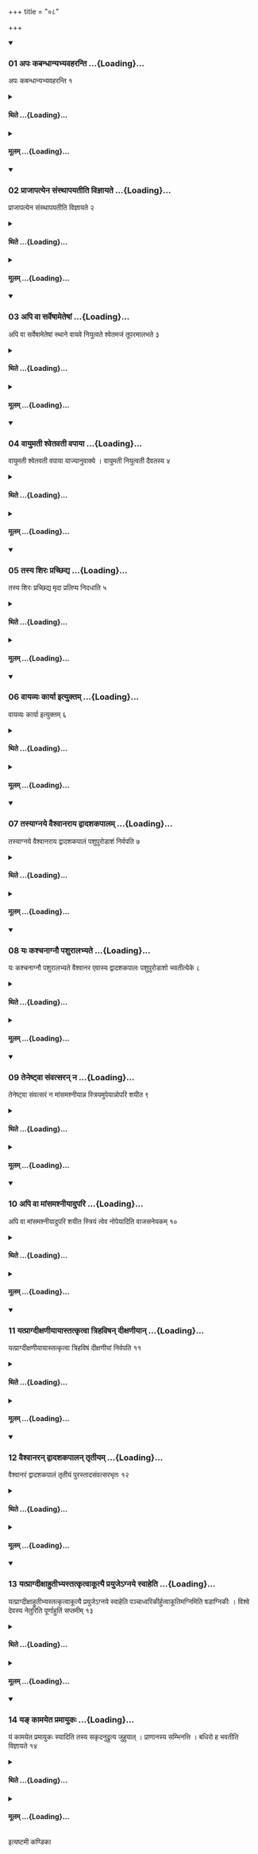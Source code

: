 +++
title = "०८"

+++

<div class="js_include" includetitle="true" newlevelforh1="3" unfilled url="/vedAH_yajuH/taittirIyam/sUtram/ApastambaH/shrautam/vishvAsa-prastutiH/16/08/01_apaH_kabandhAnyabhyavaharanti.md">
<details open><summary><h3>01 अपः कबन्धान्यभ्यवहरन्ति ...{Loading}...</h3></summary>

अपः कबन्धान्यभ्यवहरन्ति १
</details>
</div>
<div class="js_include collapsed" newlevelforh1="4" title="थिते" unfilled url="/vedAH_yajuH/taittirIyam/sUtram/ApastambaH/shrautam/thite/16/08/01_apaH_kabandhAnyabhyavaharanti.md">
<details><summary><h4>थिते ...{Loading}...</h4></summary>

अपः कबन्धान्यभ्यवहरन्ति १
</details>
</div>
<div class="js_include collapsed" newlevelforh1="4" title="मूलम्" unfilled url="/vedAH_yajuH/taittirIyam/sUtram/ApastambaH/shrautam/mUlam/16/08/01_apaH_kabandhAnyabhyavaharanti.md">
<details><summary><h4>मूलम् ...{Loading}...</h4></summary>

अपः कबन्धान्यभ्यवहरन्ति १
</details>
</div>
<div class="js_include" includetitle="true" newlevelforh1="3" unfilled url="/vedAH_yajuH/taittirIyam/sUtram/ApastambaH/shrautam/vishvAsa-prastutiH/16/08/02_prAjApatyena_saMsthApayatIti_vijnAyate.md">
<details open><summary><h3>02 प्राजापत्येन संस्थापयतीति विज्ञायते ...{Loading}...</h3></summary>

प्राजापत्येन संस्थापयतीति विज्ञायते २
</details>
</div>
<div class="js_include collapsed" newlevelforh1="4" title="थिते" unfilled url="/vedAH_yajuH/taittirIyam/sUtram/ApastambaH/shrautam/thite/16/08/02_prAjApatyena_saMsthApayatIti_vijnAyate.md">
<details><summary><h4>थिते ...{Loading}...</h4></summary>

प्राजापत्येन संस्थापयतीति विज्ञायते २
</details>
</div>
<div class="js_include collapsed" newlevelforh1="4" title="मूलम्" unfilled url="/vedAH_yajuH/taittirIyam/sUtram/ApastambaH/shrautam/mUlam/16/08/02_prAjApatyena_saMsthApayatIti_vijnAyate.md">
<details><summary><h4>मूलम् ...{Loading}...</h4></summary>

प्राजापत्येन संस्थापयतीति विज्ञायते २
</details>
</div>
<div class="js_include" includetitle="true" newlevelforh1="3" unfilled url="/vedAH_yajuH/taittirIyam/sUtram/ApastambaH/shrautam/vishvAsa-prastutiH/16/08/03_api_vA_sarveShAmeteShAM.md">
<details open><summary><h3>03 अपि वा सर्वेषामेतेषां ...{Loading}...</h3></summary>

अपि वा सर्वेषामेतेषां स्थाने वायवे नियुत्वते श्वेतमजं तूपरमालभते ३
</details>
</div>
<div class="js_include collapsed" newlevelforh1="4" title="थिते" unfilled url="/vedAH_yajuH/taittirIyam/sUtram/ApastambaH/shrautam/thite/16/08/03_api_vA_sarveShAmeteShAM.md">
<details><summary><h4>थिते ...{Loading}...</h4></summary>

अपि वा सर्वेषामेतेषां स्थाने वायवे नियुत्वते श्वेतमजं तूपरमालभते ३
</details>
</div>
<div class="js_include collapsed" newlevelforh1="4" title="मूलम्" unfilled url="/vedAH_yajuH/taittirIyam/sUtram/ApastambaH/shrautam/mUlam/16/08/03_api_vA_sarveShAmeteShAM.md">
<details><summary><h4>मूलम् ...{Loading}...</h4></summary>

अपि वा सर्वेषामेतेषां स्थाने वायवे नियुत्वते श्वेतमजं तूपरमालभते ३
</details>
</div>
<div class="js_include" includetitle="true" newlevelforh1="3" unfilled url="/vedAH_yajuH/taittirIyam/sUtram/ApastambaH/shrautam/vishvAsa-prastutiH/16/08/04_vAyumatI_shvetavatI_vapAyA.md">
<details open><summary><h3>04 वायुमती श्वेतवती वपाया ...{Loading}...</h3></summary>

वायुमती श्वेतवती वपाया याज्यानुवाक्ये । वायुमती नियुत्वती दैवतस्य ४
</details>
</div>
<div class="js_include collapsed" newlevelforh1="4" title="थिते" unfilled url="/vedAH_yajuH/taittirIyam/sUtram/ApastambaH/shrautam/thite/16/08/04_vAyumatI_shvetavatI_vapAyA.md">
<details><summary><h4>थिते ...{Loading}...</h4></summary>

वायुमती श्वेतवती वपाया याज्यानुवाक्ये । वायुमती नियुत्वती दैवतस्य ४
</details>
</div>
<div class="js_include collapsed" newlevelforh1="4" title="मूलम्" unfilled url="/vedAH_yajuH/taittirIyam/sUtram/ApastambaH/shrautam/mUlam/16/08/04_vAyumatI_shvetavatI_vapAyA.md">
<details><summary><h4>मूलम् ...{Loading}...</h4></summary>

वायुमती श्वेतवती वपाया याज्यानुवाक्ये । वायुमती नियुत्वती दैवतस्य ४
</details>
</div>
<div class="js_include" includetitle="true" newlevelforh1="3" unfilled url="/vedAH_yajuH/taittirIyam/sUtram/ApastambaH/shrautam/vishvAsa-prastutiH/16/08/05_tasya_shiraH_prachChidya.md">
<details open><summary><h3>05 तस्य शिरः प्रच्छिद्य ...{Loading}...</h3></summary>

तस्य शिरः प्रच्छिद्य मृदा प्रलिप्य निदधाति ५
</details>
</div>
<div class="js_include collapsed" newlevelforh1="4" title="थिते" unfilled url="/vedAH_yajuH/taittirIyam/sUtram/ApastambaH/shrautam/thite/16/08/05_tasya_shiraH_prachChidya.md">
<details><summary><h4>थिते ...{Loading}...</h4></summary>

तस्य शिरः प्रच्छिद्य मृदा प्रलिप्य निदधाति ५
</details>
</div>
<div class="js_include collapsed" newlevelforh1="4" title="मूलम्" unfilled url="/vedAH_yajuH/taittirIyam/sUtram/ApastambaH/shrautam/mUlam/16/08/05_tasya_shiraH_prachChidya.md">
<details><summary><h4>मूलम् ...{Loading}...</h4></summary>

तस्य शिरः प्रच्छिद्य मृदा प्रलिप्य निदधाति ५
</details>
</div>
<div class="js_include" includetitle="true" newlevelforh1="3" unfilled url="/vedAH_yajuH/taittirIyam/sUtram/ApastambaH/shrautam/vishvAsa-prastutiH/16/08/06_vAyavyaH_kAryA_ityuktam.md">
<details open><summary><h3>06 वायव्यः कार्या इत्युक्तम् ...{Loading}...</h3></summary>

वायव्यः कार्या इत्युक्तम् ६
</details>
</div>
<div class="js_include collapsed" newlevelforh1="4" title="थिते" unfilled url="/vedAH_yajuH/taittirIyam/sUtram/ApastambaH/shrautam/thite/16/08/06_vAyavyaH_kAryA_ityuktam.md">
<details><summary><h4>थिते ...{Loading}...</h4></summary>

वायव्यः कार्या इत्युक्तम् ६
</details>
</div>
<div class="js_include collapsed" newlevelforh1="4" title="मूलम्" unfilled url="/vedAH_yajuH/taittirIyam/sUtram/ApastambaH/shrautam/mUlam/16/08/06_vAyavyaH_kAryA_ityuktam.md">
<details><summary><h4>मूलम् ...{Loading}...</h4></summary>

वायव्यः कार्या इत्युक्तम् ६
</details>
</div>
<div class="js_include" includetitle="true" newlevelforh1="3" unfilled url="/vedAH_yajuH/taittirIyam/sUtram/ApastambaH/shrautam/vishvAsa-prastutiH/16/08/07_tasyAgnaye_vaishvAnarAya_dvAdashakapAlam.md">
<details open><summary><h3>07 तस्याग्नये वैश्वानराय द्वादशकपालम् ...{Loading}...</h3></summary>

तस्याग्नये वैश्वानराय द्वादशकपालं पशुपुरोडाशं निर्वपति ७
</details>
</div>
<div class="js_include collapsed" newlevelforh1="4" title="थिते" unfilled url="/vedAH_yajuH/taittirIyam/sUtram/ApastambaH/shrautam/thite/16/08/07_tasyAgnaye_vaishvAnarAya_dvAdashakapAlam.md">
<details><summary><h4>थिते ...{Loading}...</h4></summary>

तस्याग्नये वैश्वानराय द्वादशकपालं पशुपुरोडाशं निर्वपति ७
</details>
</div>
<div class="js_include collapsed" newlevelforh1="4" title="मूलम्" unfilled url="/vedAH_yajuH/taittirIyam/sUtram/ApastambaH/shrautam/mUlam/16/08/07_tasyAgnaye_vaishvAnarAya_dvAdashakapAlam.md">
<details><summary><h4>मूलम् ...{Loading}...</h4></summary>

तस्याग्नये वैश्वानराय द्वादशकपालं पशुपुरोडाशं निर्वपति ७
</details>
</div>
<div class="js_include" includetitle="true" newlevelforh1="3" unfilled url="/vedAH_yajuH/taittirIyam/sUtram/ApastambaH/shrautam/vishvAsa-prastutiH/16/08/08_yaH_kashchanAgnau_pashurAlabhyate.md">
<details open><summary><h3>08 यः कश्चनाग्नौ पशुरालभ्यते ...{Loading}...</h3></summary>

यः कश्चनाग्नौ पशुरालभ्यते वैश्वानर एवास्य द्वादशकपालः पशुपुरोडाशो भवतीत्येके ८
</details>
</div>
<div class="js_include collapsed" newlevelforh1="4" title="थिते" unfilled url="/vedAH_yajuH/taittirIyam/sUtram/ApastambaH/shrautam/thite/16/08/08_yaH_kashchanAgnau_pashurAlabhyate.md">
<details><summary><h4>थिते ...{Loading}...</h4></summary>

यः कश्चनाग्नौ पशुरालभ्यते वैश्वानर एवास्य द्वादशकपालः पशुपुरोडाशो भवतीत्येके ८
</details>
</div>
<div class="js_include collapsed" newlevelforh1="4" title="मूलम्" unfilled url="/vedAH_yajuH/taittirIyam/sUtram/ApastambaH/shrautam/mUlam/16/08/08_yaH_kashchanAgnau_pashurAlabhyate.md">
<details><summary><h4>मूलम् ...{Loading}...</h4></summary>

यः कश्चनाग्नौ पशुरालभ्यते वैश्वानर एवास्य द्वादशकपालः पशुपुरोडाशो भवतीत्येके ८
</details>
</div>
<div class="js_include" includetitle="true" newlevelforh1="3" unfilled url="/vedAH_yajuH/taittirIyam/sUtram/ApastambaH/shrautam/vishvAsa-prastutiH/16/08/09_teneShTvA_saMvatsaran_na.md">
<details open><summary><h3>09 तेनेष्ट्वा संवत्सरन् न ...{Loading}...</h3></summary>

तेनेष्ट्वा संवत्सरं न मांसमश्नीयान्न स्त्रियमुपेयान्नोपरि शयीत ९
</details>
</div>
<div class="js_include collapsed" newlevelforh1="4" title="थिते" unfilled url="/vedAH_yajuH/taittirIyam/sUtram/ApastambaH/shrautam/thite/16/08/09_teneShTvA_saMvatsaran_na.md">
<details><summary><h4>थिते ...{Loading}...</h4></summary>

तेनेष्ट्वा संवत्सरं न मांसमश्नीयान्न स्त्रियमुपेयान्नोपरि शयीत ९
</details>
</div>
<div class="js_include collapsed" newlevelforh1="4" title="मूलम्" unfilled url="/vedAH_yajuH/taittirIyam/sUtram/ApastambaH/shrautam/mUlam/16/08/09_teneShTvA_saMvatsaran_na.md">
<details><summary><h4>मूलम् ...{Loading}...</h4></summary>

तेनेष्ट्वा संवत्सरं न मांसमश्नीयान्न स्त्रियमुपेयान्नोपरि शयीत ९
</details>
</div>
<div class="js_include" includetitle="true" newlevelforh1="3" unfilled url="/vedAH_yajuH/taittirIyam/sUtram/ApastambaH/shrautam/vishvAsa-prastutiH/16/08/10_api_vA_mAMsamashnIyAdupari.md">
<details open><summary><h3>10 अपि वा मांसमश्नीयादुपरि ...{Loading}...</h3></summary>

अपि वा मांसमश्नीयादुपरि शयीत स्त्रियं त्वेव नोपेयादिति वाजसनेयकम् १०
</details>
</div>
<div class="js_include collapsed" newlevelforh1="4" title="थिते" unfilled url="/vedAH_yajuH/taittirIyam/sUtram/ApastambaH/shrautam/thite/16/08/10_api_vA_mAMsamashnIyAdupari.md">
<details><summary><h4>थिते ...{Loading}...</h4></summary>

अपि वा मांसमश्नीयादुपरि शयीत स्त्रियं त्वेव नोपेयादिति वाजसनेयकम् १०
</details>
</div>
<div class="js_include collapsed" newlevelforh1="4" title="मूलम्" unfilled url="/vedAH_yajuH/taittirIyam/sUtram/ApastambaH/shrautam/mUlam/16/08/10_api_vA_mAMsamashnIyAdupari.md">
<details><summary><h4>मूलम् ...{Loading}...</h4></summary>

अपि वा मांसमश्नीयादुपरि शयीत स्त्रियं त्वेव नोपेयादिति वाजसनेयकम् १०
</details>
</div>
<div class="js_include" includetitle="true" newlevelforh1="3" unfilled url="/vedAH_yajuH/taittirIyam/sUtram/ApastambaH/shrautam/vishvAsa-prastutiH/16/08/11_yatprAgdIxaNIyAyAstatkRtvA_trihaviShan_dIxaNIyAn.md">
<details open><summary><h3>11 यत्प्राग्दीक्षणीयायास्तत्कृत्वा त्रिहविषन् दीक्षणीयान् ...{Loading}...</h3></summary>

यत्प्राग्दीक्षणीयायास्तत्कृत्वा त्रिहविषं दीक्षणीयां निर्वपति ११
</details>
</div>
<div class="js_include collapsed" newlevelforh1="4" title="थिते" unfilled url="/vedAH_yajuH/taittirIyam/sUtram/ApastambaH/shrautam/thite/16/08/11_yatprAgdIxaNIyAyAstatkRtvA_trihaviShan_dIxaNIyAn.md">
<details><summary><h4>थिते ...{Loading}...</h4></summary>

यत्प्राग्दीक्षणीयायास्तत्कृत्वा त्रिहविषं दीक्षणीयां निर्वपति ११
</details>
</div>
<div class="js_include collapsed" newlevelforh1="4" title="मूलम्" unfilled url="/vedAH_yajuH/taittirIyam/sUtram/ApastambaH/shrautam/mUlam/16/08/11_yatprAgdIxaNIyAyAstatkRtvA_trihaviShan_dIxaNIyAn.md">
<details><summary><h4>मूलम् ...{Loading}...</h4></summary>

यत्प्राग्दीक्षणीयायास्तत्कृत्वा त्रिहविषं दीक्षणीयां निर्वपति ११
</details>
</div>
<div class="js_include" includetitle="true" newlevelforh1="3" unfilled url="/vedAH_yajuH/taittirIyam/sUtram/ApastambaH/shrautam/vishvAsa-prastutiH/16/08/12_vaishvAnaran_dvAdashakapAlan_tRtIyam.md">
<details open><summary><h3>12 वैश्वानरन् द्वादशकपालन् तृतीयम् ...{Loading}...</h3></summary>

वैश्वानरं द्वादशकपालं तृतीयं पुरस्तादसंवत्सरभृतः १२
</details>
</div>
<div class="js_include collapsed" newlevelforh1="4" title="थिते" unfilled url="/vedAH_yajuH/taittirIyam/sUtram/ApastambaH/shrautam/thite/16/08/12_vaishvAnaran_dvAdashakapAlan_tRtIyam.md">
<details><summary><h4>थिते ...{Loading}...</h4></summary>

वैश्वानरं द्वादशकपालं तृतीयं पुरस्तादसंवत्सरभृतः १२
</details>
</div>
<div class="js_include collapsed" newlevelforh1="4" title="मूलम्" unfilled url="/vedAH_yajuH/taittirIyam/sUtram/ApastambaH/shrautam/mUlam/16/08/12_vaishvAnaran_dvAdashakapAlan_tRtIyam.md">
<details><summary><h4>मूलम् ...{Loading}...</h4></summary>

वैश्वानरं द्वादशकपालं तृतीयं पुरस्तादसंवत्सरभृतः १२
</details>
</div>
<div class="js_include" includetitle="true" newlevelforh1="3" unfilled url="/vedAH_yajuH/taittirIyam/sUtram/ApastambaH/shrautam/vishvAsa-prastutiH/16/08/13_yatprAgdIxAhutIbhyastatkRtvAkUtyai_prayuje-gnaye_svAheti.md">
<details open><summary><h3>13 यत्प्राग्दीक्षाहुतीभ्यस्तत्कृत्वाकूत्यै प्रयुजेऽग्नये स्वाहेति ...{Loading}...</h3></summary>

यत्प्राग्दीक्षाहुतीभ्यस्तत्कृत्वाकूत्यै प्रयुजेऽग्नये स्वाहेति पञ्चाध्वरिकीर्हुत्वाकूतिमग्निमिति षडाग्निकीः । विश्वे देवस्य नेतुरिति पूर्णाहुतिं सप्तमीम् १३
</details>
</div>
<div class="js_include collapsed" newlevelforh1="4" title="थिते" unfilled url="/vedAH_yajuH/taittirIyam/sUtram/ApastambaH/shrautam/thite/16/08/13_yatprAgdIxAhutIbhyastatkRtvAkUtyai_prayuje-gnaye_svAheti.md">
<details><summary><h4>थिते ...{Loading}...</h4></summary>

यत्प्राग्दीक्षाहुतीभ्यस्तत्कृत्वाकूत्यै प्रयुजेऽग्नये स्वाहेति पञ्चाध्वरिकीर्हुत्वाकूतिमग्निमिति षडाग्निकीः । विश्वे देवस्य नेतुरिति पूर्णाहुतिं सप्तमीम् १३
</details>
</div>
<div class="js_include collapsed" newlevelforh1="4" title="मूलम्" unfilled url="/vedAH_yajuH/taittirIyam/sUtram/ApastambaH/shrautam/mUlam/16/08/13_yatprAgdIxAhutIbhyastatkRtvAkUtyai_prayuje-gnaye_svAheti.md">
<details><summary><h4>मूलम् ...{Loading}...</h4></summary>

यत्प्राग्दीक्षाहुतीभ्यस्तत्कृत्वाकूत्यै प्रयुजेऽग्नये स्वाहेति पञ्चाध्वरिकीर्हुत्वाकूतिमग्निमिति षडाग्निकीः । विश्वे देवस्य नेतुरिति पूर्णाहुतिं सप्तमीम् १३
</details>
</div>
<div class="js_include" includetitle="true" newlevelforh1="3" unfilled url="/vedAH_yajuH/taittirIyam/sUtram/ApastambaH/shrautam/vishvAsa-prastutiH/16/08/14_ya~N_kAmayeta_pramAyukaH.md">
<details open><summary><h3>14 यङ् कामयेत प्रमायुकः ...{Loading}...</h3></summary>

यं कामयेत प्रमायुकः स्यादिति तस्य सकृदनुद्रुत्य जुहुयात् । प्राणानस्य सम्भिनत्ति । बधिरो ह भवतीति विज्ञायते १४
</details>
</div>
<div class="js_include collapsed" newlevelforh1="4" title="थिते" unfilled url="/vedAH_yajuH/taittirIyam/sUtram/ApastambaH/shrautam/thite/16/08/14_ya~N_kAmayeta_pramAyukaH.md">
<details><summary><h4>थिते ...{Loading}...</h4></summary>

यं कामयेत प्रमायुकः स्यादिति तस्य सकृदनुद्रुत्य जुहुयात् । प्राणानस्य सम्भिनत्ति । बधिरो ह भवतीति विज्ञायते १४
</details>
</div>
<div class="js_include collapsed" newlevelforh1="4" title="मूलम्" unfilled url="/vedAH_yajuH/taittirIyam/sUtram/ApastambaH/shrautam/mUlam/16/08/14_ya~N_kAmayeta_pramAyukaH.md">
<details><summary><h4>मूलम् ...{Loading}...</h4></summary>

यं कामयेत प्रमायुकः स्यादिति तस्य सकृदनुद्रुत्य जुहुयात् । प्राणानस्य सम्भिनत्ति । बधिरो ह भवतीति विज्ञायते १४
</details>
</div>

  
इत्यष्टमी कण्डिका 
